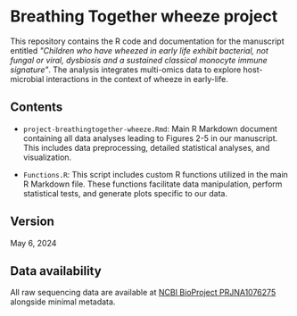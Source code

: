 # Breathing Together wheeze project

This repository contains the R code and documentation for the manuscript entitled _"Children who have wheezed in early life exhibit bacterial, not fungal or viral, dysbiosis and a sustained classical monocyte immune signature"_. The analysis integrates multi-omics data to explore host-microbial interactions in the context of wheeze in early-life.

## Contents

- `project-breathingtogether-wheeze.Rmd`: Main R Markdown document containing all data analyses leading to Figures 2-5 in our manuscript. This includes data preprocessing, detailed statistical analyses, and visualization.

- `Functions.R`: This script includes custom R functions utilized in the main R Markdown file. These functions facilitate data manipulation, perform statistical tests, and generate plots specific to our data.

## Version

May 6, 2024

## Data availability

All raw sequencing data are available at [NCBI BioProject PRJNA1076275](https://www.ncbi.nlm.nih.gov/bioproject/PRJNA1076275) alongside minimal metadata.
